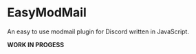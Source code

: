 # EasyModMail
An easy to use modmail plugin for Discord written in JavaScript.

**WORK IN PROGESS**
